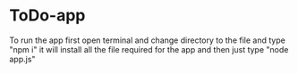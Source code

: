# ToDo-app

To run the app first open terminal and change directory to the file and type "npm i" it will install all the file required for the app and then just type "node app.js"
